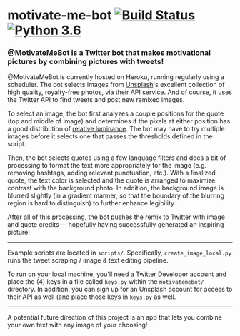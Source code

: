 # motivate-me-bot [![Build Status](https://travis-ci.org/bbrzycki/motivate-me-bot.svg?branch=master)](https://travis-ci.org/bbrzycki/motivate-me-bot) [![Python 3.6](https://img.shields.io/badge/python-3.6-blue.svg)](https://www.python.org/downloads/release/python-360/)
### @MotivateMeBot is a Twitter bot that makes motivational pictures by combining pictures with tweets!

@MotivateMeBot is currently hosted on Heroku, running regularly using a scheduler. The bot selects images from [Unsplash](https://unsplash.com/?utm_source=MotivateMeBot&utm_medium=referral)'s excellent collection of high quality, royalty-free photos, via their API service. And of course, it uses the Twitter API to find tweets and post new remixed images.

To select an image, the bot first analyzes a couple positions for the quote (top and middle of image) and determines if the pixels at either position has a good distribution of [relative luminance](https://en.wikipedia.org/wiki/Relative_luminance). The bot may have to try multiple images before it selects one that passes the thresholds defined in the script.

Then, the bot selects quotes using a few language filters and does a bit of processing to format the text more appropriately for the image (e.g. removing hashtags, adding relevant punctuation, etc.). With a finalized quote, the text color is selected and the quote is arranged to maximize contrast with the background photo. In addition, the background image is blurred slightly (in a gradient manner, so that the boundary of the blurring region is hard to distinguish) to further enhance legibility.

After all of this processing, the bot pushes the remix to [Twitter](https://twitter.com/MotivateMeBot) with image and quote credits -- hopefully having successfully generated an inspiring picture!

---

Example scripts are located in `scripts/`. Specifically, `create_image_local.py` runs the tweet scraping / image & text editing pipeline. 

To run on your local machine, you'll need a Twitter Developer account and place the (4) keys in a file called `keys.py` within the `motivatemebot/` directory. In addition, you can sign up for an Unsplash account for access to their API as well (and place those keys in `keys.py` as well.

---

A potential future direction of this project is an app that lets you combine your own text with any image of your choosing!
